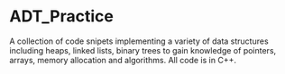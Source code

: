 # ADT_Practice
A collection of code snipets implementing a variety of data structures including heaps, linked lists, binary trees to gain knowledge of pointers, arrays, memory allocation and algorithms. All code is in C++.
